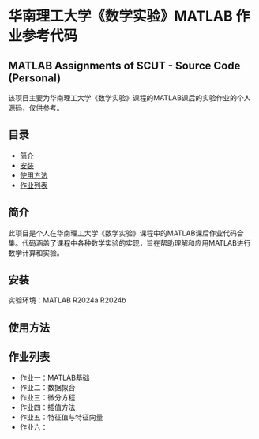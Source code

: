 # 华南理工大学《数学实验》MATLAB 作业参考代码

## MATLAB Assignments of SCUT - Source Code (Personal)

该项目主要为华南理工大学《数学实验》课程的MATLAB课后的实验作业的个人源码，仅供参考。

## 目录

- [简介](#简介)
- [安装](#安装)
- [使用方法](#使用方法)
- [作业列表](#作业列表)

## 简介

此项目是个人在华南理工大学《数学实验》课程中的MATLAB课后作业代码合集。代码涵盖了课程中各种数学实验的实现，旨在帮助理解和应用MATLAB进行数学计算和实验。

## 安装

实验环境：MATLAB R2024a R2024b

## 使用方法

## 作业列表
- 作业一：MATLAB基础
- 作业二：数据拟合
- 作业三：微分方程
- 作业四：插值方法
- 作业五：特征值与特征向量
- 作业六：

